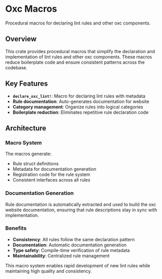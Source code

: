 # Oxc Macros

Procedural macros for declaring lint rules and other oxc components.

## Overview

This crate provides procedural macros that simplify the declaration and implementation of lint rules and other oxc components. These macros reduce boilerplate code and ensure consistent patterns across the codebase.

## Key Features

- **`declare_oxc_lint!`**: Macro for declaring lint rules with metadata
- **Rule documentation**: Auto-generates documentation for website
- **Category management**: Organize rules into logical categories
- **Boilerplate reduction**: Eliminates repetitive rule declaration code

## Architecture

### Macro System

The macros generate:

- Rule struct definitions
- Metadata for documentation generation
- Registration code for the rule system
- Consistent interfaces across all rules

### Documentation Generation

Rule documentation is automatically extracted and used to build the oxc website documentation, ensuring that rule descriptions stay in sync with implementation.

### Benefits

- **Consistency**: All rules follow the same declaration pattern
- **Documentation**: Automatic documentation generation
- **Type safety**: Compile-time verification of rule metadata
- **Maintainability**: Centralized rule management

This macro system enables rapid development of new lint rules while maintaining high quality and consistency.
